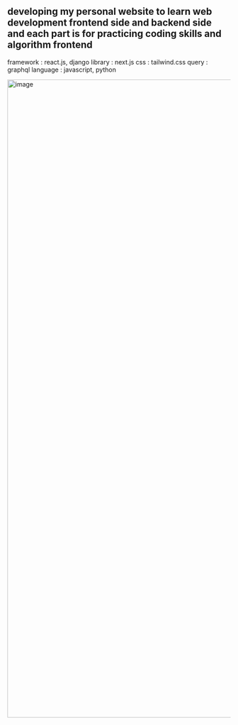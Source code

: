 developing my personal website to learn web development frontend side and backend side and each part is for practicing coding skills and algorithm
frontend 
-------------------------
framework : react.js, django
library : next.js
css : tailwind.css
query : graphql
language : javascript, python

<img width="1439" alt="image" src="https://user-images.githubusercontent.com/31798849/215781616-7a4df147-01cb-43e9-871c-a47a270c118e.png">

